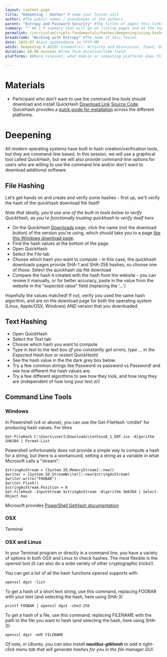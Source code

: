 ```yaml
---
layout: content-page
title: "Deepening : Hashes" # name your lesson unit
author: #The public names / pseudonyms of the authors
parent: "Entropy and Password Security" #The titles of pages this links from
summary: "" #A 1 P summary that will go on listing pages and at the top of this page
permalink: /curriculum/crypto-fundamentals/hashes/deepening/using-hashes/ #The full URL of this, for its primary parent page, e.g. /curriculum/safer-browsing/anonymity-and-circumvention/activity-discussion/offline-circumvention/
breadcrumb: "Working with Entropy" #The name of this lesson
date: 2024-07 #Last updateddate in YYYY-MM
adids: Deepening # ADIDS element(s): Activity and Discussion, Input, Deepening, Synthesis
duration: 60-90 minutes #free form duration/time field
platforms: #Where relevant, what mobile or computing platforms does this apply to: Linux, Mac OS, Windows, Android, iOS

---
```



# Materials 

* Participant who don't want to use the command line tools should download and install QuickHash [Download Link](https://www.quickhash-gui.org/downloads/) [Source Code](https://github.com/tedsmith/quickhash). QuickHash provides a [quick guide for installation](https://www.quickhash-gui.org/about-quickhash-gui/faqs/#qaef-1643) across the different platforms.


# Deepening

All modern operating systems have built in hash creation/verification tools, but they are command-line based. In this session, we will use a graphical tool called QuickHash, but we will also provide command-line options for users who are willing to use the command line and/or don't want to download additional software.

## File Hashing

Let’s get hands on and create and verify some hashes - first up, we'll verify the hash of the quickhash download file itself!

*Note that ideally, you'd use one of the built-in tools below to verify QuickHash, as you're functionally trusting quickhash to verify itself here*

* On the QuickHash [Downloads](https://www.quickhash-gui.org/downloads/) page, click the name (not the download button) of the version you're using, which should take you to a page [like this Windows download page](https://www.quickhash-gui.org/download/quickhash-gui-v3-3-4-for-windows/).
* Find the hash values at the bottom of the page. 
* Open QuickHash
* Select the File tab
* Choose which hash you want to compute - in this case, the quickhash downloads pages provide SHA-1 and SHA-256 hashes, so choose one of those.
 Select the quickhash zip file download
* Compare the hash it created with the hash from the website - you can review it manually, or for better accuracy, paste in the value from the website in the "expected value" field (replacing the '…')

Hopefully the values matched! If not, verify you used the same hash algorithm, and are on the download page for both the operating system (Linux, Apple/OSX, Windows) AND version that you downloaded.

## Text Hashing

* Open QuickHash
* Select the Text tab
* Choose which hash you want to compute
* Type in text to the text box (*if you constantly get errors, type ... in the Expected Hash box or restart QuickHash*)
* See the hash value in the the dark grey box below.
* Try a few common strings like Password vs password vs Password! and see how different the hash values are.
* Try a few different algorithms to see how they look, and how long they are (independent of how long your text is!)

## Command Line Tools

### Windows

In Powershell (v4 or above), you can use the Get-FileHash 'cmdlet' for producing hash values.  For tilres 

`Get-FileHash C:\Users\user1\Downloads\Contoso8_1_ENT.iso -Algorithm SHA384 | Format-List`


Powershell unfortunately does not provide a simple way to compute a hash for a string, but there is a workaround, setting a string as a variable in what Microsoft calls a "stream":

```
$stringAsStream = [System.IO.MemoryStream]::new()
$writer = [System.IO.StreamWriter]::new($stringAsStream)
$writer.write("FOOBAR")
$writer.Flush()
$stringAsStream.Position = 0
Get-FileHash -InputStream $stringAsStream -Algorithm SHA384 | Select-Object Has
```

Microsoft provides [PowerShell GetHash documentation](https://learn.microsoft.com/en-us/powershell/module/microsoft.powershell.utility/get-filehash?view=powershell-7.4)

### OSX

Terminal

### OSX and Linux

In your Terminal program or directly in a command line, you have a variety of options in both OSX and Linux to check hashes. The most flexible is the openssl tool (it can also do a wide variety of other cryptographic tricks!).

You can get a list of all the hash functions openssl supports with

`openssl dgst -list`

To get a hash of a short text string, use this command, replacing FOOBAR with your text (and selecting the hash, here using SHA-3)

`printf FOOBAR | openssl dgst -sha3-256`

To get a hash of a file, use this command, replacing FILENAME with the path to the file you want to hash (and selecting the hash, here using SHA-3):

`openssl dgst -md5 FILENAME`

*Of note, in Ubuntu, you can also install **nautilus-gtkhash** to add a right-click menu tab that will generate hashes for you in the file manager GUI.*
